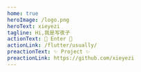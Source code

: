 ```yaml
---
home: true
heroImage: /logo.png
heroText: xieyezi
tagline: Hi,我是写夜子
actionText: 🌈 Enter 🌈
actionLink: /flutter/usually/
preactionText: ✨ Project ✨
preactionLink: https://github.com/xieyezi
---
```

